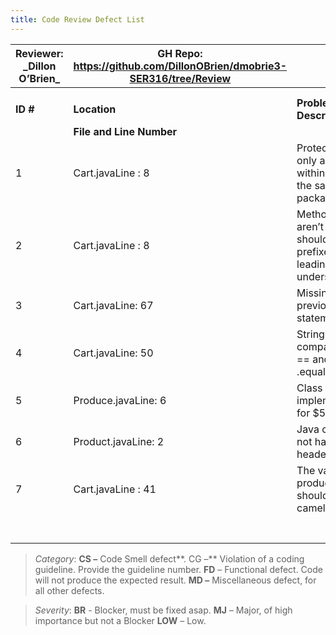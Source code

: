 ```yaml
---
title: Code Review Defect List
---
```


| Reviewer: \_____Dillon O’Brien____\_ | GH Repo: https://github.com/DillonOBrien/dmobrie3-SER316/tree/Review |                                                                       |              |              |
|--------------------------------------|----------------------------------------------------------------------|-----------------------------------------------------------------------|--------------|--------------|
|                                      |                                                                      |                                                                       |              |              |
|                                      |                                                                      |                                                                       |              |              |
| **ID \#**                            | **Location**                                                         | **Problem Description**                                               | Problem      |              |
|                                      | **File and Line Number**                                             |                                                                       | **Category** | **Severity** |
| 1                                    | Cart.javaLine : 8                                                    | Protected int only accessible within classes in the same package      | FD           | MJ           |
| 2                                    | Cart.javaLine : 8                                                    | Methods that aren’t public should be prefixed by a leading underscore | CG           | MJ           |
| 3                                    | Cart.javaLine: 67                                                    | Missing {} unlike previous if statements                              | CG           | LOW          |
| 4                                    | Cart.javaLine: 50                                                    | Strings are being compared using == and not .equals                   | FD           | MJ           |
| 5                                    | Produce.javaLine: 6                                                  | Class doesn’t implement the 3 for \$5                                 | CS           | MJ           |
| 6                                    | Product.javaLine: 2                                                  | Java class does not have a header                                     | FD           | LOW          |
| 7                                    | Cart.javaLine : 41                                                   | The variable produce_counter should be in camelCase                   | CG           | LOW          |
|                                      |                                                                      |                                                                       |              |              |
|                                      |                                                                      |                                                                       |              |              |
|                                      |                                                                      |                                                                       |              |              |
|                                      |                                                                      |                                                                       |              |              |
|                                      |                                                                      |                                                                       |              |              |
|                                      |                                                                      |                                                                       |              |              |
|                                      |                                                                      |                                                                       |              |              |

>   *Category*: **CS –** Code Smell defect**. CG –** Violation of a coding
>   guideline. Provide the guideline number. **FD** – Functional defect. Code
>   will not produce the expected result. **MD –** Miscellaneous defect, for all
>   other defects.

>   *Severity*: **BR** - Blocker, must be fixed asap. **MJ** – Major, of high
>   importance but not a Blocker **LOW** – Low.
